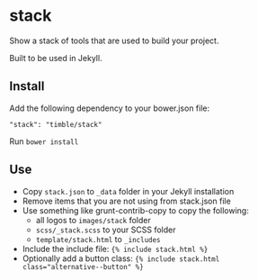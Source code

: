 stack
=====

Show a stack of tools that are used to build your project. 

Built to be used in Jekyll.

Install
-------

Add the following dependency to your bower.json file:

```"stack": "timble/stack"```

Run `bower install`

Use
---

- Copy `stack.json` to `_data` folder in your Jekyll installation
- Remove items that you are not using from stack.json file
- Use something like grunt-contrib-copy to copy the following:
    - all logos to `images/stack` folder
    - `scss/_stack.scss` to your SCSS folder
    - `template/stack.html` to `_includes`
- Include the include file: `{% include stack.html %}`
- Optionally add a button class: `{% include stack.html class="alternative--button" %}`